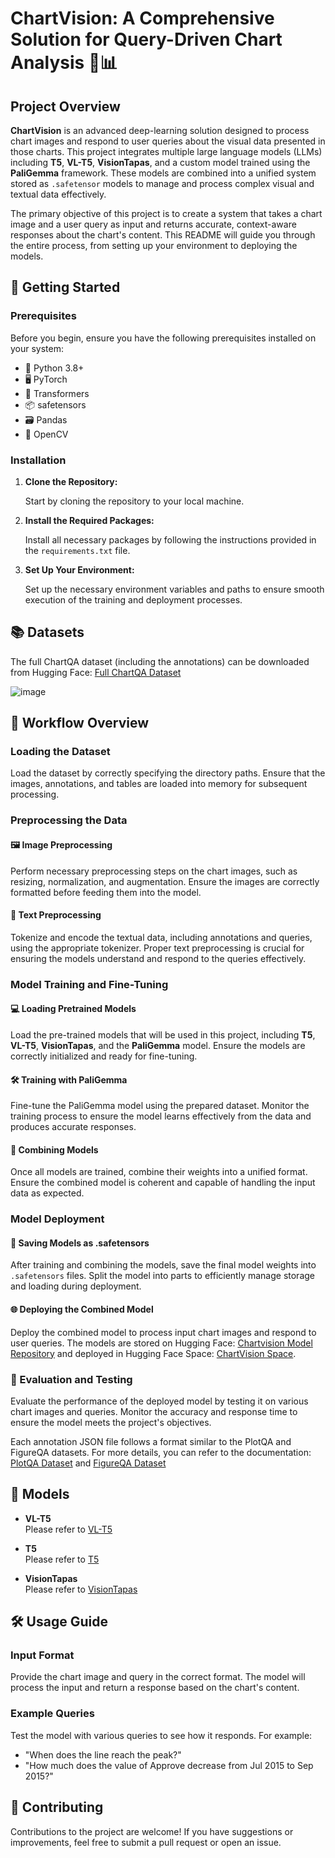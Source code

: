 # ChartVision: A Comprehensive Solution for Query-Driven Chart Analysis 🧠📊

## Project Overview

**ChartVision** is an advanced deep-learning solution designed to process chart images and respond to user queries about the visual data presented in those charts. This project integrates multiple large language models (LLMs) including **T5**, **VL-T5**, **VisionTapas**, and a custom model trained using the **PaliGemma** framework. These models are combined into a unified system stored as `.safetensor` models to manage and process complex visual and textual data effectively.

The primary objective of this project is to create a system that takes a chart image and a user query as input and returns accurate, context-aware responses about the chart's content. This README will guide you through the entire process, from setting up your environment to deploying the models.

## 🚀 Getting Started

### Prerequisites

Before you begin, ensure you have the following prerequisites installed on your system:

- 🐍 Python 3.8+
- 🖥️ PyTorch
- 🤗 Transformers
- 📦 safetensors
- 🗃️ Pandas
- 📸 OpenCV

### Installation

1. **Clone the Repository:**

   Start by cloning the repository to your local machine.

2. **Install the Required Packages:**

   Install all necessary packages by following the instructions provided in the `requirements.txt` file.

3. **Set Up Your Environment:**

   Set up the necessary environment variables and paths to ensure smooth execution of the training and deployment processes.

## 📚 Datasets

The full ChartQA dataset (including the annotations) can be downloaded from Hugging Face: [Full ChartQA Dataset](https://huggingface.co/datasets/ahmed-masry/ChartQA)

![image](https://github.com/user-attachments/assets/a36b14d2-7c97-435e-ab2d-42671ad0b21f)

## 🔄 Workflow Overview

### Loading the Dataset

Load the dataset by correctly specifying the directory paths. Ensure that the images, annotations, and tables are loaded into memory for subsequent processing.

### Preprocessing the Data

#### 🖼️ Image Preprocessing

Perform necessary preprocessing steps on the chart images, such as resizing, normalization, and augmentation. Ensure the images are correctly formatted before feeding them into the model.

#### 📝 Text Preprocessing

Tokenize and encode the textual data, including annotations and queries, using the appropriate tokenizer. Proper text preprocessing is crucial for ensuring the models understand and respond to the queries effectively.

### Model Training and Fine-Tuning

#### 💻 Loading Pretrained Models

Load the pre-trained models that will be used in this project, including **T5**, **VL-T5**, **VisionTapas**, and the **PaliGemma** model. Ensure the models are correctly initialized and ready for fine-tuning.

#### 🛠️ Training with PaliGemma

Fine-tune the PaliGemma model using the prepared dataset. Monitor the training process to ensure the model learns effectively from the data and produces accurate responses.

#### 🔗 Combining Models

Once all models are trained, combine their weights into a unified format. Ensure the combined model is coherent and capable of handling the input data as expected.

### Model Deployment

#### 💾 Saving Models as .safetensors

After training and combining the models, save the final model weights into `.safetensors` files. Split the model into parts to efficiently manage storage and loading during deployment.

#### 🌐 Deploying the Combined Model

Deploy the combined model to process input chart images and respond to user queries. The models are stored on Hugging Face: [Chartvision Model Repository](https://huggingface.co/lithi/Chartvision) and deployed in Hugging Face Space: [ChartVision Space](https://huggingface.co/spaces/lithi/ChartVision).

### 🧪 Evaluation and Testing

Evaluate the performance of the deployed model by testing it on various chart images and queries. Monitor the accuracy and response time to ensure the model meets the project's objectives.

Each annotation JSON file follows a format similar to the PlotQA and FigureQA datasets. For more details, you can refer to the documentation: [PlotQA Dataset](https://github.com/NiteshMethani/PlotQA/blob/master/PlotQA_Dataset.md) and [FigureQA Dataset](https://www.microsoft.com/en-us/research/project/figureqa-dataset/)

## 🧠 Models

- **VL-T5**  
  Please refer to [VL-T5](https://github.com/vis-nlp/ChartQA/tree/main/Models/VL-T5)

- **T5**  
  Please refer to [T5](https://github.com/vis-nlp/ChartQA/tree/main/Models/T5)

- **VisionTapas**  
  Please refer to [VisionTapas](https://github.com/vis-nlp/ChartQA/tree/main/Models/VisionTapas)

## 🛠️ Usage Guide

### Input Format

Provide the chart image and query in the correct format. The model will process the input and return a response based on the chart's content.

### Example Queries

Test the model with various queries to see how it responds. For example:
- "When does the line reach the peak?"
- "How much does the value of Approve decrease from Jul 2015 to Sep 2015?"

## 🤝 Contributing

Contributions to the project are welcome! If you have suggestions or improvements, feel free to submit a pull request or open an issue.

